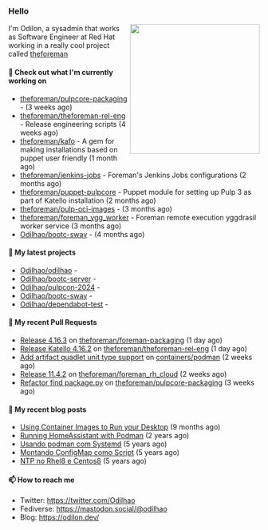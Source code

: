 ### Hello

<img align="right" src="https://avatars.githubusercontent.com/odilhao" width="260">

I'm Odilon, a sysadmin that works as Software Engineer at Red Hat working in a really cool project called [theforeman](https://theforeman.org/)

#### 👷 Check out what I'm currently working on

- [theforeman/pulpcore-packaging](https://github.com/theforeman/pulpcore-packaging) -  (3 weeks ago)
- [theforeman/theforeman-rel-eng](https://github.com/theforeman/theforeman-rel-eng) - Release engineering scripts (4 weeks ago)
- [theforeman/kafo](https://github.com/theforeman/kafo) - A gem for making installations based on puppet user friendly (1 month ago)
- [theforeman/jenkins-jobs](https://github.com/theforeman/jenkins-jobs) - Foreman&#39;s Jenkins Jobs configurations (2 months ago)
- [theforeman/puppet-pulpcore](https://github.com/theforeman/puppet-pulpcore) - Puppet module for setting up Pulp 3 as part of Katello installation (2 months ago)
- [theforeman/pulp-oci-images](https://github.com/theforeman/pulp-oci-images) -  (3 months ago)
- [theforeman/foreman_ygg_worker](https://github.com/theforeman/foreman_ygg_worker) - Foreman remote execution yggdrasil worker service (3 months ago)
- [Odilhao/bootc-sway](https://github.com/Odilhao/bootc-sway) -  (4 months ago)

#### 🌱 My latest projects

- [Odilhao/odilhao](https://github.com/Odilhao/odilhao) - 
- [Odilhao/bootc-server](https://github.com/Odilhao/bootc-server) - 
- [Odilhao/pulpcon-2024](https://github.com/Odilhao/pulpcon-2024) - 
- [Odilhao/bootc-sway](https://github.com/Odilhao/bootc-sway) - 
- [Odilhao/dependabot-test](https://github.com/Odilhao/dependabot-test) - 

#### 🔨 My recent Pull Requests

- [Release 4.16.3](https://github.com/theforeman/foreman-packaging/pull/12302) on [theforeman/foreman-packaging](https://github.com/theforeman/foreman-packaging) (1 day ago)
- [Release Katello 4.16.2](https://github.com/theforeman/theforeman-rel-eng/pull/504) on [theforeman/theforeman-rel-eng](https://github.com/theforeman/theforeman-rel-eng) (1 day ago)
- [Add artifact quadlet unit type support](https://github.com/containers/podman/pull/26624) on [containers/podman](https://github.com/containers/podman) (2 weeks ago)
- [Release 11.4.2](https://github.com/theforeman/foreman_rh_cloud/pull/1023) on [theforeman/foreman_rh_cloud](https://github.com/theforeman/foreman_rh_cloud) (2 weeks ago)
- [Refactor find package.py](https://github.com/theforeman/pulpcore-packaging/pull/2065) on [theforeman/pulpcore-packaging](https://github.com/theforeman/pulpcore-packaging) (3 weeks ago)

#### 📜 My recent blog posts

- [Using Container Images to Run your Desktop](https://odilon.dev/2024/10/29/building-a-desktop-with-bootc/) (9 months ago)
- [Running HomeAssistant with Podman](https://odilon.dev/2022/12/20/homeassistant-with-podman/) (2 years ago)
- [Usando podman com Systemd](https://odilon.dev/2020/06/30/usando-podman-com-systemd/) (5 years ago)
- [Montando ConfigMap como Script](https://odilon.dev/2020/03/08/montando-configmap-como-script/) (5 years ago)
- [NTP no Rhel8 e Centos8](https://odilon.dev/2019/09/17/2019-09-17-ntp-rhel8-centos8/) (5 years ago)


#### 📫 How to reach me

- Twitter: https://twitter.com/Odilhao
- Fediverse: https://mastodon.social/@odilhao
- Blog: https://odilon.dev/
